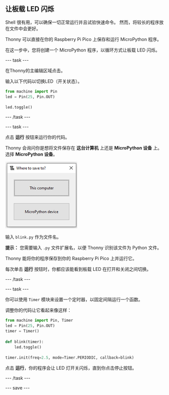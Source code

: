## 让板载 LED 闪烁

Shell 很有用，可以确保一切正常运行并且试验快速命令。 然而，将较长的程序放在文件中会更好。

Thonny 可以直接在你的 Raspberry Pi Pico 上保存和运行 MicroPython 程序。

在这一步中，您将创建一个 MicroPython 程序，以循环方式让板载 LED 闪烁。

--- task ---

在Thonny的主编辑区域点击。

输入以下代码以切换LED（开关状态）。

```python
from machine import Pin
led = Pin(25, Pin.OUT)

led.toggle()
```

--- /task ---

--- task ---

点击 **运行** 按钮来运行你的代码。

Thonny 会询问你是想将文件保存在 **这台计算机** 上还是 **MicroPython 设备** 上。 选择 **MicroPython 设备**。

![将文件保存到 此计算机 或 MicroPython 设备](images/save-on-device.png)

输入 `blink.py` 作为文件名。

**提示：** 您需要输入 `.py` 文件扩展名，以便 Thonny 识别该文件为 Python 文件。

Thonny 能将你的程序保存到你的 Raspberry Pi Pico 上并运行它。

每次单击 **运行** 按钮时，你都应该能看到板载 LED 在打开和关闭之间切换。

--- /task ---

--- task ---

你可以使用 `Timer` 模块来设置一个定时器，以固定间隔运行一个函数。

调整你的代码让它看起来像这样：

```python
from machine import Pin, Timer
led = Pin(25, Pin.OUT)
timer = Timer()

def blink(timer):
    led.toggle()

timer.init(freq=2.5, mode=Timer.PERIODIC, callback=blink)
```

点击 **运行**，你的程序会让 LED 灯开关闪烁，直到你点击停止按钮。

--- /task ---

--- save ---
